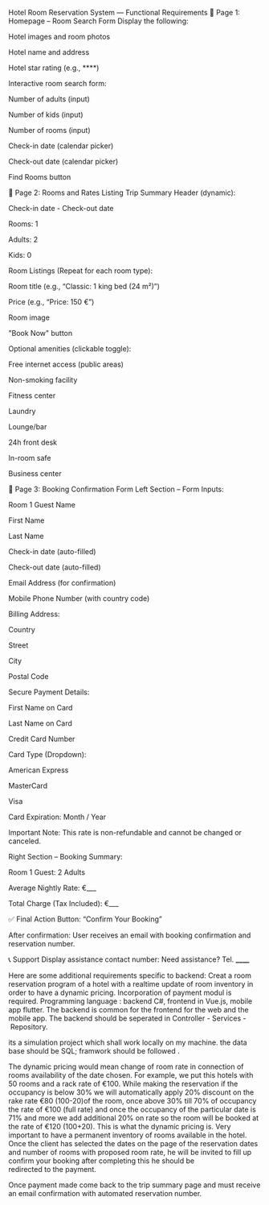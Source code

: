 Hotel Room Reservation System — Functional Requirements
📘 Page 1: Homepage – Room Search Form
Display the following:

Hotel images and room photos

Hotel name and address

Hotel star rating (e.g., \*\*\*\*)

Interactive room search form:

Number of adults (input)

Number of kids (input)

Number of rooms (input)

Check-in date (calendar picker)

Check-out date (calendar picker)

Find Rooms button

📘 Page 2: Rooms and Rates Listing
Trip Summary Header (dynamic):

Check-in date - Check-out date

Rooms: 1

Adults: 2

Kids: 0

Room Listings (Repeat for each room type):

Room title (e.g., “Classic: 1 king bed (24 m²)”)

Price (e.g., “Price: 150 €”)

Room image

"Book Now" button

Optional amenities (clickable toggle):

Free internet access (public areas)

Non-smoking facility

Fitness center

Laundry

Lounge/bar

24h front desk

In-room safe

Business center

📘 Page 3: Booking Confirmation Form
Left Section – Form Inputs:

Room 1 Guest Name

First Name

Last Name

Check-in date (auto-filled)

Check-out date (auto-filled)

Email Address (for confirmation)

Mobile Phone Number (with country code)

Billing Address:

Country

Street

City

Postal Code

Secure Payment Details:

First Name on Card

Last Name on Card

Credit Card Number

Card Type (Dropdown):

American Express

MasterCard

Visa

Card Expiration: Month / Year

Important Note:
This rate is non-refundable and cannot be changed or canceled.

Right Section – Booking Summary:

Room 1 Guest: 2 Adults

Average Nightly Rate: €\_\_\_

Total Charge (Tax Included): €\_\_\_

✅ Final Action
Button: “Confirm Your Booking”

After confirmation: User receives an email with booking confirmation and reservation number.

📞 Support
Display assistance contact number:
Need assistance? Tel. ****\_\_\_\_****



Here are some additional requirements specific to backend:
Creat a room reservation program of a hotel with a realtime update of room inventory in order to have a dynamic pricing. Incorporation of payment modul is required. 
Programming language : backend C#, frontend in Vue.js, mobile app flutter. The backend is common for the frontend for the web and the mobile app. The backend should be seperated in Controller - Services - Repository.

its a simulation project which shall work locally on my machine.
the data base should be SQL; framwork should be followed .

The dynamic pricing would mean change of room rate in connection of rooms availability of the date chosen.
For example, we put this hotels with 50 rooms and a rack rate of €100. While making the reservation if the occupancy is below 30% we will automatically apply 20% discount on the rake rate €80 (100-20)of the room, once above 30% till 70% of occupancy the rate of €100 (full rate) and once the occupancy of the particular date is 71% and more we add additional 20% on rate so the room will be booked at the rate of €120 (100+20). This is what the dynamic pricing is. Very important to have a permanent inventory of rooms available in the hotel.
Once the client has selected the dates on the page of the reservation dates and number of rooms with proposed room rate, he will be invited to fill up confirm your booking after completing this he should be redirected to the payment.

Once payment made come back to the trip summary page and must receive an email confirmation with automated reservation number.